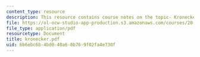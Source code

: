 ```yaml
---
content_type: resource
description: This resource contains course notes on the topic- Kronecker Products.
file: https://ol-ocw-studio-app-production.s3.amazonaws.com/courses/20-482j-foundations-of-algorithms-and-computational-techniques-in-systems-biology-spring-2006/6b6ebc6b4bd040a60b769f02fa4e730f_kronecker.pdf
file_type: application/pdf
resourcetype: Document
title: kronecker.pdf
uid: 6b6ebc6b-4bd0-40a6-0b76-9f02fa4e730f
---
```

